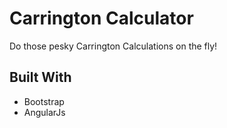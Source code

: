 # Carrington Calculator

Do those pesky Carrington Calculations on the fly!

## Built With

* Bootstrap
* AngularJs
